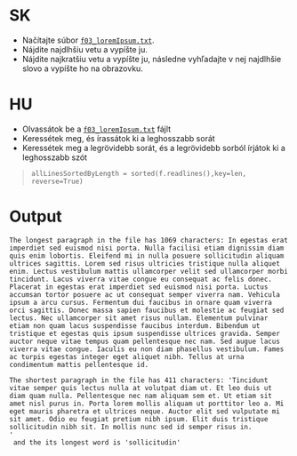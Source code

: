 # SK
- Načítajte súbor [`f03_loremIpsum.txt`](https://github.com/SpsKnSK/api/blob/main/Exercies/16_files/f03_loremIpsum.txt).
- Nájdite najdlhšiu vetu a vypíšte ju.
- Nájdite najkratšiu vetu a vypíšte ju, následne vyhľadajte v nej najdlhšie slovo a vypíšte ho na obrazovku.

# HU
- Olvassátok be a [`f03_loremIpsum.txt`](https://github.com/SpsKnSK/api/blob/main/Exercies/16_files/f03_loremIpsum.txt) fájlt
- Keressétek meg, és írassátok ki a leghosszabb sorát
- Keressétek meg a legrövidebb sorát, és a legrövidebb sorból írjátok ki a leghosszabb szót

> `allLinesSortedByLength = sorted(f.readlines(),key=len, reverse=True)`

# Output

```
The longest paragraph in the file has 1069 characters: In egestas erat imperdiet sed euismod nisi porta. Nulla facilisi etiam dignissim diam quis enim lobortis. Eleifend mi in nulla posuere sollicitudin aliquam ultrices sagittis. Lorem sed risus ultricies tristique nulla aliquet enim. Lectus vestibulum mattis ullamcorper velit sed ullamcorper morbi tincidunt. Lacus viverra vitae congue eu consequat ac felis donec. Placerat in egestas erat imperdiet sed euismod nisi porta. Luctus accumsan tortor posuere ac ut consequat semper viverra nam. Vehicula ipsum a arcu cursus. Fermentum dui faucibus in ornare quam viverra orci sagittis. Donec massa sapien faucibus et molestie ac feugiat sed lectus. Nec ullamcorper sit amet risus nullam. Elementum pulvinar etiam non quam lacus suspendisse faucibus interdum. Bibendum ut tristique et egestas quis ipsum suspendisse ultrices gravida. Semper auctor neque vitae tempus quam pellentesque nec nam. Sed augue lacus viverra vitae congue. Iaculis eu non diam phasellus vestibulum. Fames ac turpis egestas integer eget aliquet nibh. Tellus at urna condimentum mattis pellentesque id.

The shortest paragraph in the file has 411 characters: 'Tincidunt vitae semper quis lectus nulla at volutpat diam ut. Et leo duis ut diam quam nulla. Pellentesque nec nam aliquam sem et. Ut etiam sit amet nisl purus in. Porta lorem mollis aliquam ut porttitor leo a. Mi eget mauris pharetra et ultrices neque. Auctor elit sed vulputate mi sit amet. Odio eu feugiat pretium nibh ipsum. Elit duis tristique sollicitudin nibh sit. In mollis nunc sed id semper risus in.
'
 and the its longest word is 'sollicitudin'
 ```